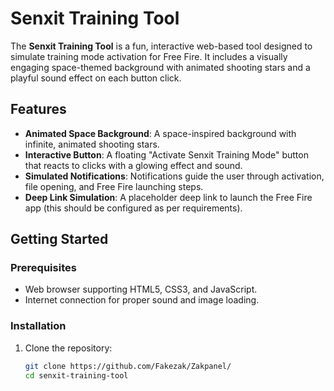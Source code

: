 # Senxit Training Tool

The **Senxit Training Tool** is a fun, interactive web-based tool designed to simulate training mode activation for Free Fire. It includes a visually engaging space-themed background with animated shooting stars and a playful sound effect on each button click.

## Features

- **Animated Space Background**: A space-inspired background with infinite, animated shooting stars.
- **Interactive Button**: A floating "Activate Senxit Training Mode" button that reacts to clicks with a glowing effect and sound.
- **Simulated Notifications**: Notifications guide the user through activation, file opening, and Free Fire launching steps.
- **Deep Link Simulation**: A placeholder deep link to launch the Free Fire app (this should be configured as per requirements).

## Getting Started

### Prerequisites
- Web browser supporting HTML5, CSS3, and JavaScript.
- Internet connection for proper sound and image loading.

### Installation
1. Clone the repository:
   ```bash
   git clone https://github.com/Fakezak/Zakpanel/
   cd senxit-training-tool
